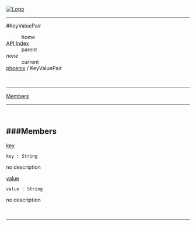 
[![Logo](../../images/logo.png)](../../index.html)

---

#KeyValuePair


&emsp;&emsp;&emsp;home   
[API Index](../../api/index.html#phoenix)   
&emsp;&emsp;&emsp;parent    
_none_   
&emsp;&emsp;&emsp;current    
[phoenix](./) / KeyValuePair

<br/>

---


[Members](#Members)   


---

&nbsp;   

<a class="lift" name="Members" ></a>
###Members   
---
<a class="lift" name="key" href="#key">key</a>



`key : String`

<span class="small_desc_flat"> no description </span>   

<a class="lift" name="value" href="#value">value</a>



`value : String`

<span class="small_desc_flat"> no description </span>   



&nbsp;
&nbsp;
&nbsp;

---  


&nbsp;   
&nbsp;   